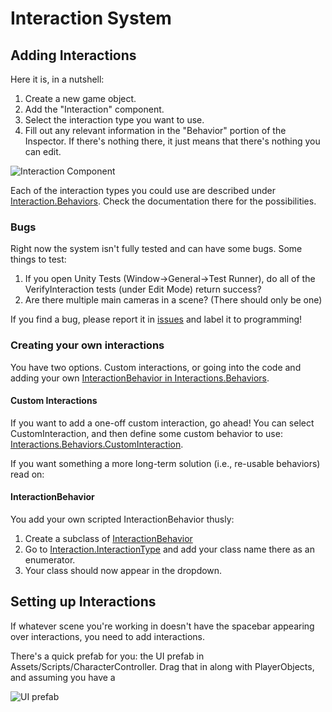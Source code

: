 # Interaction System

## Adding Interactions
Here it is, in a nutshell:
1. Create a new game object.
2. Add the "Interaction" component.
3. Select the interaction type you want to use.
4. Fill out any relevant information in the "Behavior" portion of the Inspector. If there's nothing there, it just means that there's nothing you can edit.

![Interaction Component](~/assets/images/interactions/interactionComponent.png)

Each of the interaction types you could use are described under [Interaction.Behaviors](~/api/Interactions.Behaviors.yml). Check the documentation there for the possibilities.

### Bugs
Right now the system isn't fully tested and can have some bugs. Some things to test:
1. If you open Unity Tests (Window->General->Test Runner), do all of the VerifyInteraction tests (under Edit Mode) return success?
2. Are there multiple main cameras in a scene? (There should only be one)

If you find a bug, please report it in [issues](https://github.com/PuddleduckProductions/MysticForestParkRanger/issues) and label it to programming!

### Creating your own interactions
You have two options. Custom interactions, or going into the code and adding your own [InteractionBehavior in Interactions.Behaviors](~/api/Interactions.Behaviors.yml).

#### Custom Interactions
If you want to add a one-off custom interaction, go ahead! You can select CustomInteraction, and then define some custom behavior to use: [Interactions.Behaviors.CustomInteraction](~/api/Interactions.Behaviors.CustomInteraction.yml).

If you want something a more long-term solution (i.e., re-usable behaviors) read on:

#### InteractionBehavior
You add your own scripted InteractionBehavior thusly:

1. Create a subclass of [InteractionBehavior](~/api/Interactions.Behaviors.InteractionBehavior.yml)
2. Go to [Interaction.InteractionType](~/api/Interactions.Interaction.yml#InteractionType) and add your class name there as an enumerator.
3. Your class should now appear in the dropdown.

## Setting up Interactions
If whatever scene you're working in doesn't have the spacebar appearing over interactions, you need to add interactions.

There's a quick prefab for you: the UI prefab in Assets/Scripts/CharacterController. Drag that in along with PlayerObjects, and assuming you have a 

![UI prefab](~/assets/images/interactions/interactionUI.png)